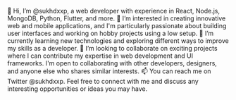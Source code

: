 
👋 Hi, I’m @sukhdxxp, a web developer with experience in React, Node.js, MongoDB, Python, Flutter, and more.
👀 I’m interested in creating innovative web and mobile applications, and I'm particularly passionate about building user interfaces and working on hobby projects using a low setup.
🌱 I’m currently learning new technologies and exploring different ways to improve my skills as a developer.
💞️ I’m looking to collaborate on exciting projects where I can contribute my expertise in web development and UI frameworks. I'm open to collaborating with other developers, designers, and anyone else who shares similar interests.
📫 You can reach me on Twitter @sukhdxxp. Feel free to connect with me and discuss any interesting opportunities or ideas you may have.
<!---
sukhdxxp/sukhdxxp is a ✨ special ✨ repository because its `README.md` (this file) appears on your GitHub profile.
You can click the Preview link to take a look at your changes.
--->
